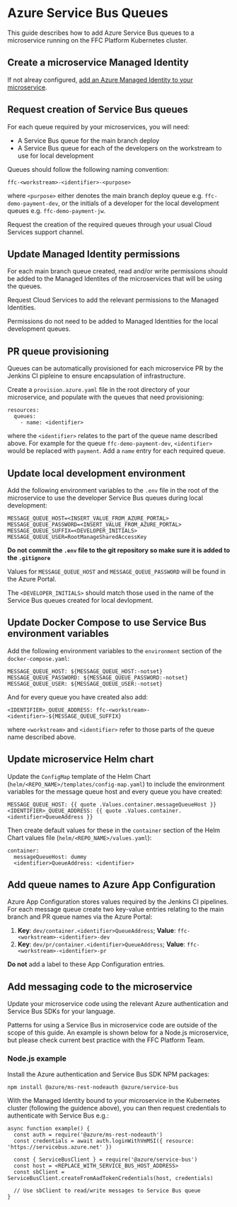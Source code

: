 # Azure Service Bus Queues

This guide describes how to add Azure Service Bus queues to a microservice running on the FFC Platform Kubernetes cluster.

## Create a microservice Managed Identity

If not alreay configured, [add an Azure Managed Identity to your microservice](managed-identity.md).

## Request creation of Service Bus queues

For each queue required by your microservices, you will need:
* A Service Bus queue for the main branch deploy
* A Service Bus queue for each of the developers on the workstream to use for local development

Queues should follow the following naming convention:

```
ffc-<workstream>-<identifier>-<purpose>
```

where `<purpose>` either denotes the main branch deploy queue e.g. `ffc-demo-payment-dev`, or the initials of a developer for the local development queues e.g. `ffc-demo-payment-jw`.

Request the creation of the required queues through your usual Cloud Services support channel.

## Update Managed Identity permissions

For each main branch queue created, read and/or write permissions should be added to the Managed Identites of the microservices that will be using the queues.

Request Cloud Services to add the relevant permissions to the Managed Identities.

Permissions do not need to be added to Managed Identities for the local development queues.

## PR queue provisioning

Queues can be automatically provisioned for each microservice PR by the Jenkins CI pipleine to ensure encapsulation of infrastructure.

Create a `provision.azure.yaml` file in the root directory of your microservice, and populate with the queues that need provisioning:

```
resources:
  queues:
    - name: <identifier>
```

where the `<identifier>` relates to the part of the queue name described above. For example for the queue `ffc-demo-payment-dev`, `<identifier>` would be replaced with `payment`. Add a `name` entry for each required queue.

## Update local development environment

Add the following environment variables to the `.env` file in the root of the microservice to use the developer Service Bus queues during local development:

```
MESSAGE_QUEUE_HOST=<INSERT_VALUE_FROM_AZURE_PORTAL>
MESSAGE_QUEUE_PASSWORD=<INSERT_VALUE_FROM_AZURE_PORTAL>
MESSAGE_QUEUE_SUFFIX=<DEVELOPER_INITIALS>
MESSAGE_QUEUE_USER=RootManageSharedAccessKey
```

**Do not commit the `.env` file to the git repository so make sure it is added to the `.gitignore`**

Values for `MESSAGE_QUEUE_HOST` and `MESSAGE_QUEUE_PASSWORD` will be found in the Azure Portal.

The `<DEVELOPER_INITIALS>` should match those used in the name of the Service Bus queues created for local devlopment.

## Update Docker Compose to use Service Bus environment variables

Add the following environment variables to the `environment` section of the `docker-compose.yaml`:

```
MESSAGE_QUEUE_HOST: ${MESSAGE_QUEUE_HOST:-notset}
MESSAGE_QUEUE_PASSWORD: ${MESSAGE_QUEUE_PASSWORD:-notset}
MESSAGE_QUEUE_USER: ${MESSAGE_QUEUE_USER:-notset}
```

And for every queue you have created also add:

```
<IDENTIFIER>_QUEUE_ADDRESS: ffc-<workstream>-<identifier>-${MESSAGE_QUEUE_SUFFIX}
```

where `<workstream>` and `<identifier>` refer to those parts of the queue name described above.

## Update microservice Helm chart

Update the `ConfigMap` template of the Helm Chart (`helm/<REPO_NAME>/templates/config-map.yaml`) to include the environment variables for the message queue host and every queue you have created:

```
MESSAGE_QUEUE_HOST: {{ quote .Values.container.messageQueueHost }}
<IDENTIFIER>_QUEUE_ADDRESS: {{ quote .Values.container.<identifier>QueueAddress }}
```

Then create default values for these in the `container` section of the Helm Chart values file (`helm/<REPO_NAME>/values.yaml`):

```
container:
  messageQueueHost: dummy
  <identifier>QueueAddress: <identifier>
```

## Add queue names to Azure App Configuration

Azure App Configuration stores values required by the Jenkins CI pipelines. For each message queue create two key-value entries relating to the main branch and PR queue names via the Azure Portal:

1. **Key**: `dev/container.<identifier>QueueAddress`; **Value**: `ffc-<workstream>-<identifier>-dev`
2. **Key**: `dev/pr/container.<identifier>QueueAddress`; **Value**: `ffc-<workstream>-<identifier>-pr`

**Do not** add a label to these App Configuration entries.

## Add messaging code to the microservice

Update your microservice code using the relevant Azure authentication and Service Bus SDKs for your language.

Patterns for using a Service Bus in microservice code are outside of the scope of this guide. An example is shown below for a Node.js microservice, but please check current best practice with the FFC Platform Team.

### Node.js example

Install the Azure authentication and Service Bus SDK NPM packages:

```
npm install @azure/ms-rest-nodeauth @azure/service-bus
```

With the Managed Identity bound to your microservice in the Kubernetes cluster (following the guidence above), you can then request credentials to authenticate with Service Bus e.g.:

```
async function example() {
  const auth = require('@azure/ms-rest-nodeauth')
  const credentials = await auth.loginWithVmMSI({ resource: 'https://servicebus.azure.net' })

  const { ServiceBusClient } = require('@azure/service-bus')
  const host = <REPLACE_WITH_SERVICE_BUS_HOST_ADDRESS>
  const sbClient = ServiceBusClient.createFromAadTokenCredentials(host, credentials)

  // Use sbClient to read/write messages to Service Bus queue
}

```
